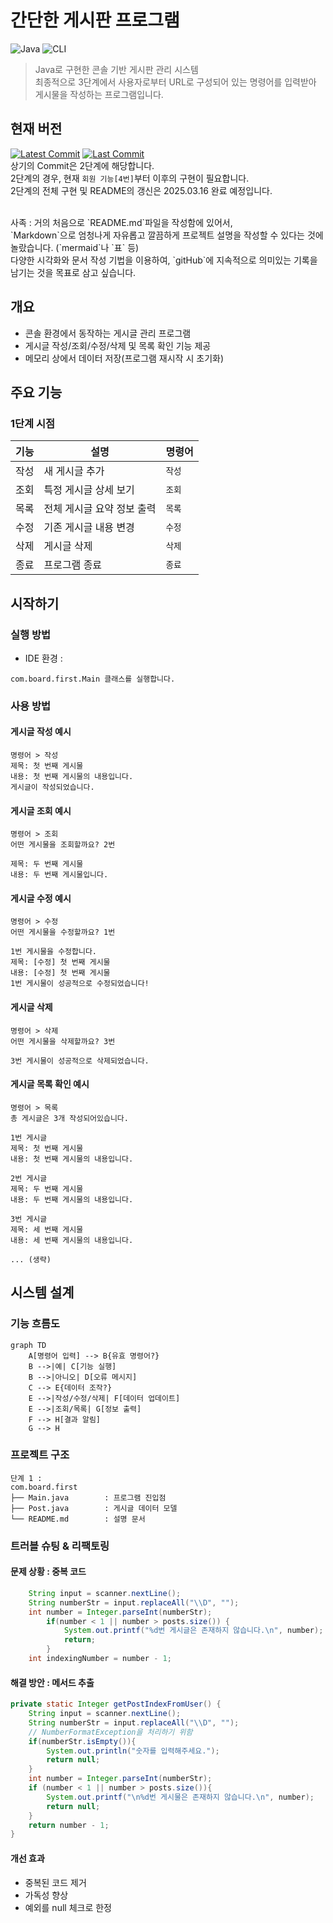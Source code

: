 # 간단한 게시판 프로그램
![Java](https://img.shields.io/badge/Java-23-blueviolet) ![CLI](https://img.shields.io/badge/Interface-CLI-success)

> Java로 구현한 콘솔 기반 게시판 관리 시스템 <br>최종적으로 3단계에서 사용자로부터 URL로 구성되어 있는 명령어를 입력받아 게시물을 작성하는 프로그램입니다.

## 현재 버전
[![Latest Commit](https://img.shields.io/badge/dynamic/json?color=blue&label=Live%20Commit%20ID&query=%24.sha&url=https%3A%2F%2Fapi.github.com%2Frepos%2FZELDA31777%2Ffirst-post-board%2Fcommits%2Fmain)](https://github.com/ZELDA31777/first-post-board/commit/main)
[![Last Commit](https://img.shields.io/github/last-commit/ZELDA31777/first-post-board?style=flat&logo=github)](https://github.com/ZELDA31777/first-post-board/commits/main)<br>
상기의 Commit은 2단계에 해당합니다. <br>
2단계의 경우, 현재 `회원 기능[4번]`부터 이후의 구현이 필요합니다. <br>
2단계의 전체 구현 및 README의 갱신은 2025.03.16 완료 예정입니다.

<br>
사족 : 거의 처음으로 `README.md`파일을 작성함에 있어서, <br>
`Markdown`으로 엄청나게 자유롭고 깔끔하게 프로젝트 설명을 작성할 수 있다는 것에 놀랐습니다. (`mermaid`나 `표` 등) <br>
다양한 시각화와 문서 작성 기법을 이용하여, `gitHub`에 지속적으로 의미있는 기록을 남기는 것을 목표로 삼고 싶습니다.

## 개요
- 콘솔 환경에서 동작하는 게시글 관리 프로그램
- 게시글 작성/조회/수정/삭제 및 목록 확인 기능 제공
- 메모리 상에서 데이터 저장(프로그램 재시작 시 초기화)

## 주요 기능
### 1단계 시점
| 기능 | 설명 | 명령어 |
|------|------|--------|
| 작성 | 새 게시글 추가 | `작성` |
| 조회 | 특정 게시글 상세 보기 | `조회` |
| 목록 | 전체 게시글 요약 정보 출력 | `목록` |
| 수정 | 기존 게시글 내용 변경 | `수정` |
| 삭제 | 게시글 삭제 | `삭제` |
| 종료 | 프로그램 종료 | `종료` |
## 시작하기
### 실행 방법
- IDE 환경 : 
```
com.board.first.Main 클래스를 실행합니다.
```
### 사용 방법
#### 게시글 작성 예시
```text
명령어 > 작성
제목: 첫 번째 게시물
내용: 첫 번째 게시물의 내용입니다.
게시글이 작성되었습니다.
```
#### 게시글 조회 예시
```text
명령어 > 조회
어떤 게시물을 조회할까요? 2번

제목: 두 번째 게시물
내용: 두 번째 게시물입니다.
```
#### 게시글 수정 예시
```text
명령어 > 수정
어떤 게시물을 수정할까요? 1번

1번 게시물을 수정합니다.
제목: [수정] 첫 번째 게시물
내용: [수정] 첫 번째 게시물
1번 게시물이 성공적으로 수정되었습니다!
```
#### 게시글 삭제
```text
명령어 > 삭제
어떤 게시물을 삭제할까요? 3번

3번 게시물이 성공적으로 삭제되었습니다.
```
#### 게시글 목록 확인 예시
```text
명령어 > 목록
총 게시글은 3개 작성되어있습니다.

1번 게시글
제목: 첫 번째 게시물
내용: 첫 번째 게시물의 내용입니다.

2번 게시글
제목: 두 번째 게시물
내용: 두 번째 게시물의 내용입니다.

3번 게시글
제목: 세 번째 게시물
내용: 세 번째 게시물의 내용입니다.

... (생략)
```
## 시스템 설계
### 기능 흐름도
```mermaid
graph TD
    A[명령어 입력] --> B{유효 명령어?}
    B -->|예| C[기능 실행]
    B -->|아니오| D[오류 메시지]
    C --> E{데이터 조작?}
    E -->|작성/수정/삭제| F[데이터 업데이트]
    E -->|조회/목록| G[정보 출력]
    F --> H[결과 알림]
    G --> H
```
### 프로젝트 구조
```text
단계 1 :
com.board.first
├── Main.java        : 프로그램 진입점
├── Post.java        : 게시글 데이터 모델
└── README.md        : 설명 문서
```

### 트러블 슈팅 & 리팩토링
#### 문제 상황 : 중복 코드
```java
    String input = scanner.nextLine();
    String numberStr = input.replaceAll("\\D", "");
    int number = Integer.parseInt(numberStr);
        if(number < 1 || number > posts.size()) {
            System.out.printf("%d번 게시글은 존재하지 않습니다.\n", number);
            return;
        }
    int indexingNumber = number - 1;
```
#### 해결 방안 : 메서드 추출
```java
private static Integer getPostIndexFromUser() {
    String input = scanner.nextLine();
    String numberStr = input.replaceAll("\\D", "");
    // NumberFormatException을 처리하기 위함
    if(numberStr.isEmpty()){
        System.out.println("숫자를 입력해주세요.");
        return null;
    }
    int number = Integer.parseInt(numberStr);
    if (number < 1 || number > posts.size()){
        System.out.printf("\n%d번 게시물은 존재하지 않습니다.\n", number);
        return null;
    }
    return number - 1;
}
```
#### 개선 효과
- 중복된 코드 제거
- 가독성 향상
- 예외를 null 체크로 한정